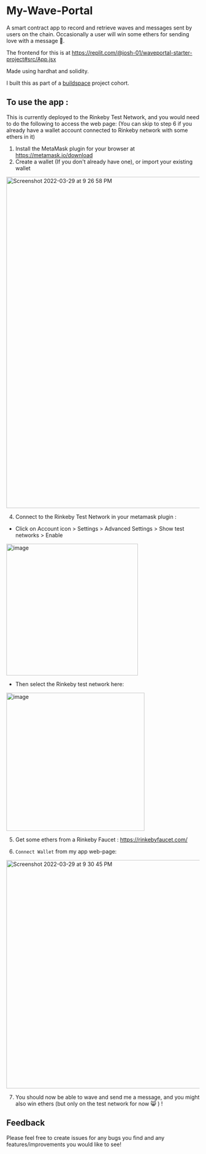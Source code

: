 # My-Wave-Portal

A smart contract app to record and retrieve waves and messages sent by users on the chain.
Occasionally a user will win some ethers for sending love with a message 🎉. 

The frontend for this is at https://replit.com/@josh-01/waveportal-starter-project#src/App.jsx 

Made using hardhat and solidity.

I built this as part of a [buildspace](https://buildspace.so/) project cohort.

## To use the app :

This is currently deployed to the Rinkeby Test Network, 
and you would need to do the following to access the web page: (You can skip to step 6 if you already have a wallet account connected to Rinkeby network with some ethers in it)

1. Install the MetaMask plugin for your browser at https://metamask.io/download
2. Create a wallet (If you don't already have one), or import your existing wallet
<img width="863" alt="Screenshot 2022-03-29 at 9 26 58 PM" src="https://user-images.githubusercontent.com/58063491/160654393-637ecf70-9fdc-4263-ba13-6593783dec46.png">

4. Connect to the Rinkeby Test Network in your metamask plugin :
- Click on Account icon > Settings > Advanced Settings > Show test networks > Enable
<img width="343" alt="image" src="https://user-images.githubusercontent.com/58063491/160659154-cb9704c1-9794-4b91-880a-9d9e107bb5b6.png">

- Then select the Rinkeby test network here: 
<img width="360" alt="image" src="https://user-images.githubusercontent.com/58063491/160654471-d8c2c2a0-5ceb-49f5-a4ea-9a194f59354a.png">

5. Get some ethers from a Rinkeby Faucet : https://rinkebyfaucet.com/ 

6. `Connect Wallet` from my app web-page:
<img width="595" alt="Screenshot 2022-03-29 at 9 30 45 PM" src="https://user-images.githubusercontent.com/58063491/160655086-4c73acea-effe-4c14-8782-cf2dfaede0ec.png">

7. You should now be able to wave and send me a message, and you might also win ethers (but only on the test network for now 😸 ) !


## Feedback 

Please feel free to create issues for any bugs you find and any features/improvements you would like to see!  

